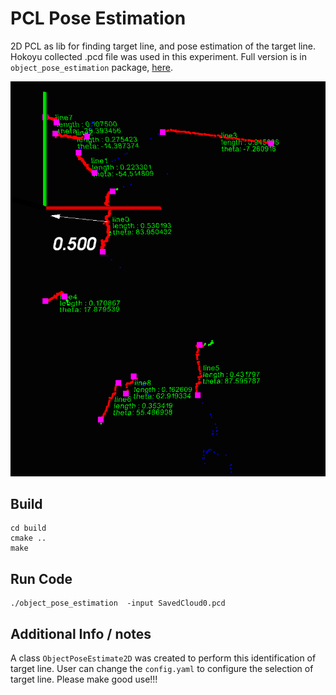 # PCL Pose Estimation
2D PCL as lib for finding target line, and pose estimation of the target line. Hokoyu collected .pcd file was used in this experiment.
Full version is in `object_pose_estimation` package, [here](https://github.com/tanyouliang95/object_pose_estimation).


![alt text](ransac.png?)


## Build

```
cd build
cmake ..
make
```

## Run Code
```
./object_pose_estimation  -input SavedCloud0.pcd
```

## Additional Info / notes
A class `ObjectPoseEstimate2D` was created to perform this identification of target line. User can change the `config.yaml` to configure the selection of target line. Please make good use!!!
